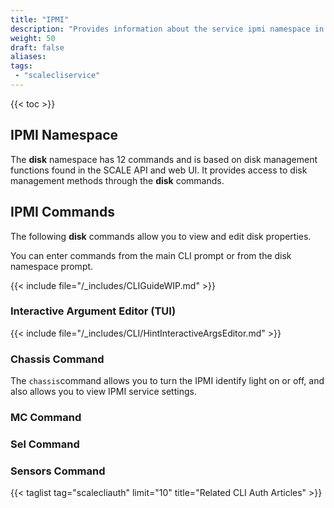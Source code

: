 ```yaml
---
title: "IPMI"
description: "Provides information about the service ipmi namespace in the TrueNAS CLI. Includes command syntax and common commands."
weight: 50
draft: false
aliases:
tags:
 - "scalecliservice"
---
```


{{< toc >}}

## IPMI Namespace

The **disk** namespace has 12 commands and is based on disk management functions found in the SCALE API and web UI.
It provides access to disk management methods through the **disk** commands.

## IPMI Commands

The following **disk** commands allow you to view and edit disk properties.

You can enter commands from the main CLI prompt or from the disk namespace prompt.

{{< include file="/_includes/CLIGuideWIP.md" >}}

### Interactive Argument Editor (TUI)

{{< include file="/_includes/CLI/HintInteractiveArgsEditor.md" >}}

### Chassis Command

The `chassis`command allows you to turn the IPMI identify light on or off, and also allows you to view IPMI service settings.

### MC Command

### Sel Command

### Sensors Command


{{< taglist tag="scalecliauth" limit="10" title="Related CLI Auth Articles" >}}